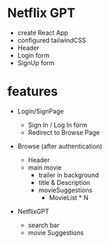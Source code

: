 # Netflix GPT

- create React App
- configured tailwindCSS
- Header
- Login form
- SignUp form

# features
- Login/SignPage
  - Sign In / Log In form 
  - Redirect to Browse Page 
 
- Browse (after authentication)
   - Header
   - main movie
     - trailer in background
     - title & Description 
     - movieSuggestions
       - MovieList * N 
- NetflixGPT
  - search bar 
  - movie Suggestions
  
